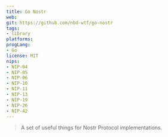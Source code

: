 ```yaml
---
title: Go Nostr
web: 
git: https://github.com/nbd-wtf/go-nostr
tags:
- library
platforms: 
progLang: 
- Go
license: MIT
nips:
- NIP-04
- NIP-05
- NIP-06
- NIP-10
- NIP-11
- NIP-13
- NIP-19
- NIP-26
- NIP-42
---
```


> A set of useful things for Nostr Protocol implementations.


